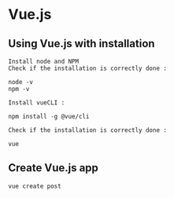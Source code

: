 # Vue.js

## Using Vue.js with installation
    Install node and NPM
    Check if the installation is correctly done :
```
node -v
npm -v
```
    Install vueCLI :
```
npm install -g @vue/cli
```
    Check if the installation is correctly done :
```
vue
```

## Create Vue.js app
```
vue create post
```
